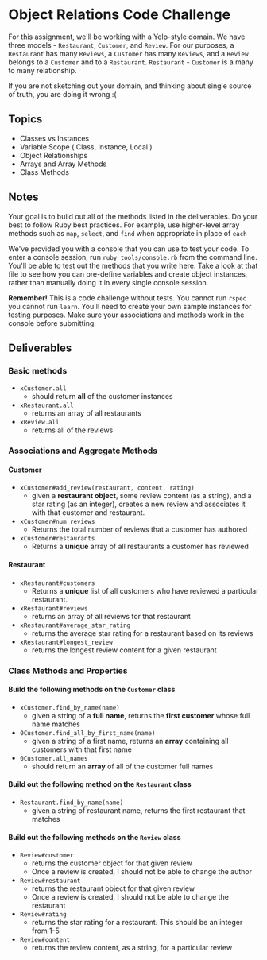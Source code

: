 # Object Relations Code Challenge

For this assignment, we'll be working with a Yelp-style domain. We have three models - `Restaurant`, `Customer`, and `Review`.
For our purposes, a `Restaurant` has many `Reviews`, a `Customer` has many `Reviews`, and a `Review` belongs to a `Customer` and to a `Restaurant`.
`Restaurant` - `Customer` is a many to many relationship.

If you are not sketching out your domain, and thinking about single source of truth,
you are doing it wrong :(

## Topics

- Classes vs Instances
- Variable Scope ( Class, Instance, Local )
- Object Relationships
- Arrays and Array Methods
- Class Methods

## Notes

Your goal is to build out all of the methods listed in the deliverables. Do your best to follow Ruby best practices. For example, use higher-level array methods such as `map`, `select`, and `find` when appropriate in place of `each`

We've provided you with a console that you can use to test your code. To enter a console session, run `ruby tools/console.rb` from the command line. You'll be able to test out the methods that you write here. Take a look at that file to see how you can pre-define variables and create object instances, rather than manually doing it in every single console session.

**Remember!** This is a code challenge without tests. You cannot run `rspec` you cannot run `learn`. You'll need to create your own sample instances for testing purposes. Make sure your associations and methods work in the console before submitting.

## Deliverables

### Basic methods

- `xCustomer.all`
  - should return **all** of the customer instances
- `xRestaurant.all`
  - returns an array of all restaurants
- `xReview.all`
  - returns all of the reviews
  
### Associations and Aggregate Methods

#### Customer

- `xCustomer#add_review(restaurant, content, rating)`
  - given a **restaurant object**, some review content (as a string), and a star rating (as an integer), creates a new review and associates it with that customer and restaurant.
- `xCustomer#num_reviews`
  - Returns the total number of reviews that a customer has authored
- `xCustomer#restaurants`
  - Returns a **unique** array of all restaurants a customer has reviewed

#### Restaurant

- `xRestaurant#customers`
  - Returns a **unique** list of all customers who have reviewed a particular restaurant.
- `xRestaurant#reviews`
  - returns an array of all reviews for that restaurant
- `xRestaurant#average_star_rating`
  - returns the average star rating for a restaurant based on its reviews
- `xRestaurant#longest_review`
  - returns the longest review content for a given restaurant

### Class Methods and Properties

#### Build the following methods on the `Customer` class

- `xCustomer.find_by_name(name)`
  - given a string of a **full name**, returns the **first customer** whose full name matches
- `0Customer.find_all_by_first_name(name)`
  - given a string of a first name, returns an **array** containing all customers with that first name
- `0Customer.all_names`
  - should return an **array** of all of the customer full names

#### Build out the following method on the `Restaurant` class

- `Restaurant.find_by_name(name)`
  - given a string of restaurant name, returns the first restaurant that matches

#### Build out the following methods on the `Review` class

- `Review#customer`
  - returns the customer object for that given review
  - Once a review is created, I should not be able to change the author
- `Review#restaurant`
  - returns the restaurant object for that given review
  - Once a review is created, I should not be able to change the restaurant
- `Review#rating`
  - returns the star rating for a restaurant. This should be an integer from 1-5
- `Review#content`
  - returns the review content, as a string, for a particular review
